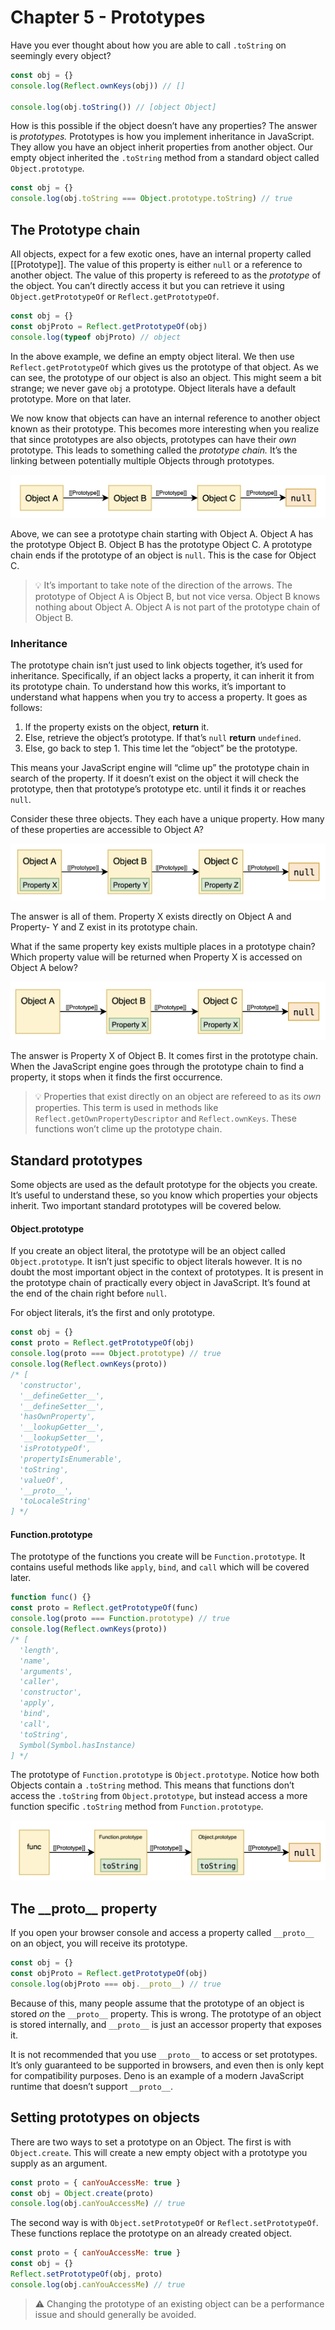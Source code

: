 # Chapter 5 - Prototypes

Have you ever thought about how you are able to call `.toString` on seemingly every object? 

```js
const obj = {}
console.log(Reflect.ownKeys(obj)) // []

console.log(obj.toString()) // [object Object]
```

How is this possible if the object doesn’t have any properties? The answer is *prototypes.* Prototypes is how you implement inheritance in JavaScript. They allow you have an object inherit properties from another object. Our empty object inherited the `.toString` method from a standard object called `Object.prototype`.

```js
const obj = {}
console.log(obj.toString === Object.prototype.toString) // true
```

## The Prototype chain

All objects, expect for a few exotic ones, have an internal property called [[Prototype]]. The value of this property is either `null` or a reference to another object. The value of this property is refereed to as the *prototype* of the object. You can’t directly access it but you can retrieve it using `Object.getPrototypeOf` or `Reflect.getPrototypeOf`.

```js
const obj = {}
const objProto = Reflect.getPrototypeOf(obj)
console.log(typeof objProto) // object
```

In the above example, we define an empty object literal. We then use `Reflect.getPrototypeOf` which gives us the prototype of that object. As we can see, the prototype of our object is also an object. This might seem a bit strange; we never gave `obj` a prototype. Object literals have a default prototype. More on that later. 

We now know that objects can have an internal reference to another object known as their prototype. This becomes more interesting when you realize that since prototypes are also objects, prototypes can have their *own* prototype. This leads to something called the *prototype chain.* It’s the linking between potentially multiple Objects through prototypes.

![Prototype chain](../images/prototype-chain.png)

Above, we can see a prototype chain starting with Object A. Object A has the prototype Object B. Object B has the prototype Object C. A prototype chain ends if the prototype of an object is `null`. This is the case for Object C.


>💡 It’s important to take note of the direction of the arrows. The prototype of Object A is Object B, but not vice versa. Object B knows nothing about Object A. Object A is not part of the prototype chain of Object B.
>

### Inheritance

The prototype chain isn’t just used to link objects together, it’s used for inheritance. Specifically, if an object lacks a property, it can inherit it from its prototype chain. To understand how this works, it’s important to understand what happens when you try to access a property. It goes as follows:

1. If the property exists on the object, **return** it.
2. Else, retrieve the object’s prototype. If that’s `null` **return** `undefined`.
3. Else, go back to step 1. This time let the “object” be the prototype.

This means your JavaScript engine will “clime up” the prototype chain in search of the property. If it doesn’t exist on the object it will check the prototype, then that prototype’s prototype etc. until it finds it or reaches `null`. 

Consider these three objects. They each have a unique property. How many of these properties are accessible to Object A?

![Prototype chain unique properties](../images/prototype-unique.png)

The answer is all of them. Property X exists directly on Object A and Property- Y and Z exist in its prototype chain.

What if the same property key exists multiple places in a prototype chain? Which property value will be returned when Property X is accessed on Object A below?

![Prototype chain same properties](../images/prototype-same.png)

The answer is Property X of Object B. It comes first in the prototype chain. When the JavaScript engine goes through the prototype chain to find a property, it stops when it finds the first occurrence.

>💡 Properties that exist directly on an object are refereed to as its *own* properties. This term is used in methods like `Reflect.getOwnPropertyDescriptor` and `Reflect.ownKeys`. These functions won’t clime up the prototype chain.
>

## Standard prototypes

Some objects are used as the default prototype for the objects you create. It’s useful to understand these, so you know which properties your objects inherit. Two important standard prototypes will be covered below.

#### Object.prototype

If you create an object literal, the prototype will be an object called `Object.prototype`. It isn’t just specific to object literals however. It is no doubt the most important object in the context of prototypes. It is present in the prototype chain of practically every object in JavaScript. It’s found at the end of the chain right before `null`.

For object literals, it’s the first and only prototype.

```jsx
const obj = {}
const proto = Reflect.getPrototypeOf(obj)
console.log(proto === Object.prototype) // true
console.log(Reflect.ownKeys(proto))
/* [
  'constructor',
  '__defineGetter__',
  '__defineSetter__',
  'hasOwnProperty',
  '__lookupGetter__',
  '__lookupSetter__',
  'isPrototypeOf',
  'propertyIsEnumerable',
  'toString',
  'valueOf',
  '__proto__',
  'toLocaleString'
] */
```

#### Function.prototype

The prototype of the functions you create will be `Function.prototype`. It contains useful methods like `apply`, `bind`, and `call` which will be covered later.

```js
function func() {}
const proto = Reflect.getPrototypeOf(func)
console.log(proto === Function.prototype) // true
console.log(Reflect.ownKeys(proto))
/* [
  'length',
  'name',
  'arguments',
  'caller',
  'constructor',
  'apply',
  'bind',
  'call',
  'toString',
  Symbol(Symbol.hasInstance)
] */
```

The prototype of `Function.prototype` is `Object.prototype`. Notice how both Objects contain a `.toString` method. This means that functions don’t access the `.toString` from `Object.prototype`, but instead access a more function specific `.toString` method from `Function.prototype`.

![Prototype chain of func](../images/prototype-function.png)

## The \_\_proto\_\_ property

If you open your browser console and access a property called `__proto__` on an object, you will receive its prototype. 

```js
const obj = {}
const objProto = Reflect.getPrototypeOf(obj)
console.log(objProto === obj.__proto__) // true
```

Because of this, many people assume that the prototype of an object is stored *on* the `__proto__` property. This is wrong. The prototype of an object is stored internally, and `__proto__` is just an accessor property that exposes it.

It is not recommended that you use `__proto__` to access or set prototypes. It’s only guaranteed to be supported in browsers, and even then is only kept for compatibility purposes. Deno is an example of a modern JavaScript runtime that doesn’t support `__proto__`.

## Setting prototypes on objects

There are two ways to set a prototype on an Object. The first is with `Object.create`. This will create a new empty object with a prototype you supply as an argument.

```js
const proto = { canYouAccessMe: true }
const obj = Object.create(proto)
console.log(obj.canYouAccessMe) // true
```

The second way is with `Object.setPrototypeOf` or `Reflect.setPrototypeOf`. These functions replace the prototype on an already created object.

```js
const proto = { canYouAccessMe: true }
const obj = {}
Reflect.setPrototypeOf(obj, proto)
console.log(obj.canYouAccessMe) // true
```

> ⚠️ Changing the prototype of an existing object can be a performance issue and should generally be avoided.
>
